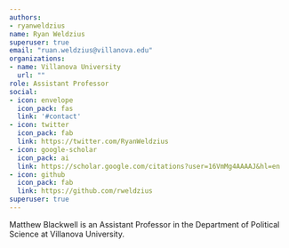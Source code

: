 ```yaml
---
authors: 
- ryanweldzius
name: Ryan Weldzius
superuser: true
email: "ruan.weldzius@villanova.edu"
organizations:
- name: Villanova University
  url: ""
role: Assistant Professor
social:
- icon: envelope
  icon_pack: fas
  link: '#contact'
- icon: twitter
  icon_pack: fab
  link: https://twitter.com/RyanWeldzius
- icon: google-scholar
  icon_pack: ai
  link: https://scholar.google.com/citations?user=16VmMg4AAAAJ&hl=en
- icon: github
  icon_pack: fab
  link: https://github.com/rweldzius
superuser: true
---
```


Matthew Blackwell is an Assistant Professor in the Department of Political Science at Villanova University. 
